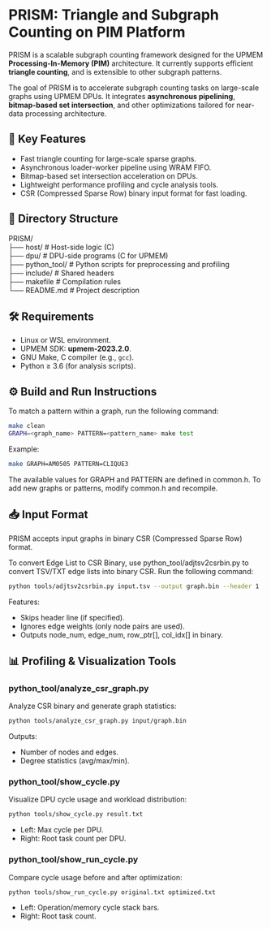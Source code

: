 # PRISM: Triangle and Subgraph Counting on PIM Platform

PRISM is a scalable subgraph counting framework designed for the UPMEM **Processing-In-Memory (PIM)** architecture. It currently supports efficient **triangle counting**, and is extensible to other subgraph patterns.

The goal of PRISM is to accelerate subgraph counting tasks on large-scale graphs using UPMEM DPUs. It integrates **asynchronous pipelining**, **bitmap-based set intersection**, and other optimizations tailored for near-data processing architecture.

## 🚀 Key Features

- Fast triangle counting for large-scale sparse graphs.
- Asynchronous loader-worker pipeline using WRAM FIFO.
- Bitmap-based set intersection acceleration on DPUs.
- Lightweight performance profiling and cycle analysis tools.
- CSR (Compressed Sparse Row) binary input format for fast loading.

## 📁 Directory Structure

PRISM/  
├── host/ # Host-side logic (C)  
├── dpu/ # DPU-side programs (C for UPMEM)  
├── python_tool/ # Python scripts for preprocessing and profiling  
├── include/ # Shared headers  
├── makefile # Compilation rules  
└── README.md # Project description  

## 🛠 Requirements

- Linux or WSL environment.
- UPMEM SDK: **upmem-2023.2.0**.
- GNU Make, C compiler (e.g., `gcc`).
- Python ≥ 3.6 (for analysis scripts).

## ⚙️ Build and Run Instructions

To match a pattern within a graph, run the following command:

```bash
make clean
GRAPH=<graph_name> PATTERN=<pattern_name> make test
```

Example:

``` bash
make GRAPH=AM0505 PATTERN=CLIQUE3
```

The available values for GRAPH and PATTERN are defined in common.h. To add new graphs or patterns, modify common.h and recompile.

## 📥 Input Format

PRISM accepts input graphs in binary CSR (Compressed Sparse Row) format.

To convert Edge List to CSR Binary, use python_tool/adjtsv2csrbin.py to convert TSV/TXT edge lists into binary CSR. Run the following command:

``` bash
python tools/adjtsv2csrbin.py input.tsv --output graph.bin --header 1
```

Features:

- Skips header line (if specified).
- Ignores edge weights (only node pairs are used).
- Outputs node_num, edge_num, row_ptr[], col_idx[] in binary.

## 📊 Profiling & Visualization Tools

### python_tool/analyze_csr_graph.py

Analyze CSR binary and generate graph statistics:

``` bash
python tools/analyze_csr_graph.py input/graph.bin
```

Outputs:

- Number of nodes and edges.
- Degree statistics (avg/max/min).

### python_tool/show_cycle.py

Visualize DPU cycle usage and workload distribution:

``` bash
python tools/show_cycle.py result.txt
```

- Left: Max cycle per DPU.
- Right: Root task count per DPU.

### python_tool/show_run_cycle.py

Compare cycle usage before and after optimization:

``` bash
python tools/show_run_cycle.py original.txt optimized.txt
```

- Left: Operation/memory cycle stack bars.
- Right: Root task count.
